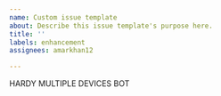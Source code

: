 ```yaml
---
name: Custom issue template
about: Describe this issue template's purpose here.
title: ''
labels: enhancement
assignees: amarkhan12

---
```


HARDY MULTIPLE DEVICES BOT
